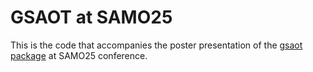 # GSAOT at SAMO25

This is the code that accompanies the poster presentation of the [gsaot package](https://github.com/pietrocipolla/gsaot) at SAMO25 conference.
